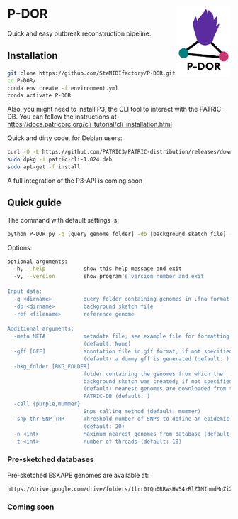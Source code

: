 # P-DOR <img src='p-dor_logo.png' align="right" height="159" />
Quick and easy outbreak reconstruction pipeline.

## Installation

```bash
git clone https://github.com/SteMIDIfactory/P-DOR.git
cd P-DOR/
conda env create -f environment.yml
conda activate P-DOR
```
Also, you might need to install P3, the CLI tool to interact with the PATRIC-DB.
You can follow the instructions at https://docs.patricbrc.org/cli_tutorial/cli_installation.html

Quick and dirty code, for Debian users:
```bash
curl -O -L https://github.com/PATRIC3/PATRIC-distribution/releases/download/1.024/patric-cli-1.024.deb
sudo dpkg -i patric-cli-1.024.deb
sudo apt-get -f install
```
A full integration of the P3-API is coming soon

## Quick guide

The command with default settings is:
```bash
python P-DOR.py -q [query genome folder] -db [background sketch file] -ref [reference genome] 
```
Options:
```bash
optional arguments:
  -h, --help            show this help message and exit
  -v, --version         show program's version number and exit

Input data:
  -q <dirname>          query folder containing genomes in .fna format
  -db <dirname>         background sketch file
  -ref <filename>       reference genome

Additional arguments:
  -meta META            metadata file; see example file for formatting
                        (default: None)
  -gff [GFF]            annotation file in gff format; if not specified
                        (default) a dummy gff is generated (default: )
  -bkg_folder [BKG_FOLDER]
                        folder containing the genomes from which the
                        background sketch was created; if not specified
                        (default) nearest genomes are downloaded from the
                        PATRIC-DB (default: )
  -call {purple,mummer}
                        Snps calling method (default: mummer)
  -snp_thr SNP_THR      Threshold number of SNPs to define an epidemic cluster
                        (default: 20)
  -n <int>              Maximum nearest genomes from database (default: 20)
  -t <int>              number of threads (default: 10)

```
### Pre-sketched databases
Pre-sketched ESKAPE genomes are available at:
```
https://drive.google.com/drive/folders/1lrr0tQn0RRwsHw54zRlZIMIhmdMnZi2Q
```
  ### Coming soon

